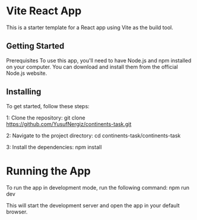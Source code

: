 # Vite React App
This is a starter template for a React app using Vite as the build tool.

## Getting Started
Prerequisites
To use this app, you'll need to have Node.js and npm installed on your computer. You can download and install them from the official Node.js website.

## Installing
To get started, follow these steps:

1: Clone the repository:
git clone https://github.com/YusufNergiz/continents-task.git

2: Navigate to the project directory:
cd continents-task/continents-task

3: Install the dependencies:
npm install

# Running the App
To run the app in development mode, run the following command:
npm run dev

This will start the development server and open the app in your default browser.


